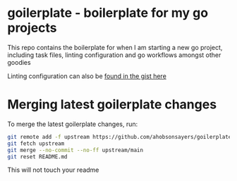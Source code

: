 # goilerplate - boilerplate for my go projects

This repo contains the boilerplate for when I am starting a new go project, including task files, linting configuration and go workflows amongst other goodies

Linting configuration can also be [found in the gist here](https://gist.github.com/ahobsonsayers/5a6baccee157e5d5c1ac4c1ccd163348)

# Merging latest goilerplate changes

To merge the latest goilerplate changes, run:

```bash
git remote add -f upstream https://github.com/ahobsonsayers/goilerplate
git fetch upstream
git merge --no-commit --no-ff upstream/main
git reset README.md
```

This will not touch your readme
